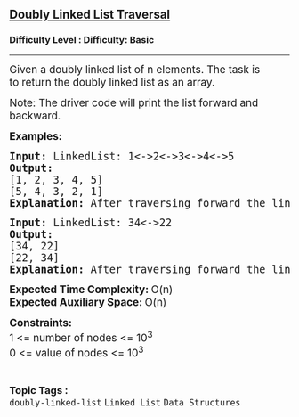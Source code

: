 <h2><a href="https://www.geeksforgeeks.org/problems/display-doubly-linked-list--154650/1?page=1&category=Linked%20List&sortBy=difficulty">Doubly Linked List Traversal</a></h2><h3>Difficulty Level : Difficulty: Basic</h3><hr><div class="problems_problem_content__Xm_eO"><p><span style="font-size: 14pt;">Given a doubly linked list of n elements. The task is to&nbsp;return the doubly linked list as an array.</span></p>
<p><span style="font-size: 14pt;">Note: The driver code will print the list forward and backward.</span></p>
<p><span style="font-size: 14pt;"><strong>Examples:</strong></span></p>
<pre><span style="font-size: 14pt;"><strong>Input: </strong>LinkedList: 1&lt;-&gt;2&lt;-&gt;3&lt;-&gt;4&lt;-&gt;5
<strong>Output:
</strong>[1, 2, 3, 4, 5]
[5, 4, 3, 2, 1]<br><strong>Explanation: </strong>After traversing forward the linked list will look like [1, 2, 3, 4, 5] and from backward will [5, 4, 3, 2, 1].<br></span></pre>
<pre><span style="font-size: 14pt;"><strong>Input: </strong>LinkedList: 34&lt;-&gt;22
<strong>Output:
</strong>[34, 22]
[22, 34]<br><strong>Explanation: </strong>After traversing forward the linked list will look like [34, 22] and from backward will [22, 34].</span></pre>
<p><span style="font-size: 14pt;"><strong style="font-family: -apple-system, BlinkMacSystemFont, 'Segoe UI', Roboto, Oxygen, Ubuntu, Cantarell, 'Open Sans', 'Helvetica Neue', sans-serif;">Expected Time Complexity: </strong><span style="font-family: -apple-system, BlinkMacSystemFont, 'Segoe UI', Roboto, Oxygen, Ubuntu, Cantarell, 'Open Sans', 'Helvetica Neue', sans-serif;">O(n)<br></span><strong style="font-family: -apple-system, BlinkMacSystemFont, 'Segoe UI', Roboto, Oxygen, Ubuntu, Cantarell, 'Open Sans', 'Helvetica Neue', sans-serif;">Expected Auxiliary Space:&nbsp;</strong><span style="font-family: -apple-system, BlinkMacSystemFont, 'Segoe UI', Roboto, Oxygen, Ubuntu, Cantarell, 'Open Sans', 'Helvetica Neue', sans-serif;">O(n)</span></span></p>
<p><span style="font-size: 14pt;"><strong>Constraints:</strong><br>1 &lt;= number of nodes &lt;= 10<sup>3</sup><br>0 &lt;= value of nodes &lt;= 10<sup>3</sup></span></p></div><br><p><span style=font-size:18px><strong>Topic Tags : </strong><br><code>doubly-linked-list</code>&nbsp;<code>Linked List</code>&nbsp;<code>Data Structures</code>&nbsp;